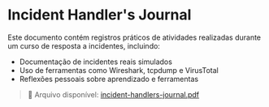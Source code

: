 # Incident Handler's Journal

Este documento contém registros práticos de atividades realizadas durante um curso de resposta a incidentes, incluindo:

- Documentação de incidentes reais simulados
- Uso de ferramentas como Wireshark, tcpdump e VirusTotal
- Reflexões pessoais sobre aprendizado e ferramentas

> 📄 Arquivo disponível: [incident-handlers-journal.pdf](incident-handlers-journal.pdf)
